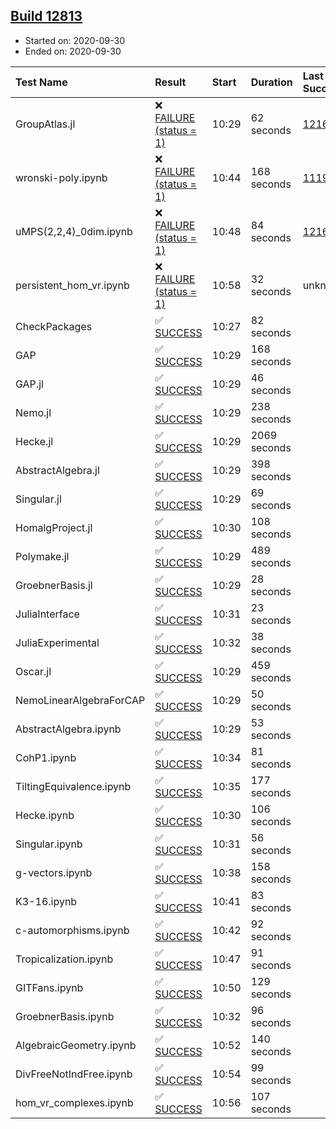 ## [Build 12813](https://oscarci.mathematik.uni-kl.de/job/oscar/12813/)

* Started on: 2020-09-30
* Ended on: 2020-09-30

| Test Name    | Result | Start | Duration | Last Success | First Failure |
|:-------------|:-------|:------|:---------|:-------------|:--------------|
| GroupAtlas.jl | ❌ [FAILURE (status = 1)](https://oscarci.mathematik.uni-kl.de/job/oscar/12813/artifact/logs/build-12813/GroupAtlas.jl.log) | 10:29 | 62 seconds | [12167](https://oscarci.mathematik.uni-kl.de/job/oscar/12167/) | [12168](https://oscarci.mathematik.uni-kl.de/job/oscar/12168/) |
| wronski-poly.ipynb | ❌ [FAILURE (status = 1)](https://oscarci.mathematik.uni-kl.de/job/oscar/12813/artifact/logs/build-12813/wronski-poly.ipynb.log) | 10:44 | 168 seconds | [11192](https://oscarci.mathematik.uni-kl.de/job/oscar/11192/) | [11193](https://oscarci.mathematik.uni-kl.de/job/oscar/11193/) |
| uMPS(2,2,4)_0dim.ipynb | ❌ [FAILURE (status = 1)](https://oscarci.mathematik.uni-kl.de/job/oscar/12813/artifact/logs/build-12813/uMPS-2-2-4-_0dim.ipynb.log) | 10:48 | 84 seconds | [12167](https://oscarci.mathematik.uni-kl.de/job/oscar/12167/) | [12168](https://oscarci.mathematik.uni-kl.de/job/oscar/12168/) |
| persistent_hom_vr.ipynb | ❌ [FAILURE (status = 1)](https://oscarci.mathematik.uni-kl.de/job/oscar/12813/artifact/logs/build-12813/persistent_hom_vr.ipynb.log) | 10:58 | 32 seconds | unknown | unknown |
| CheckPackages | ✅ [SUCCESS](https://oscarci.mathematik.uni-kl.de/job/oscar/12813/artifact/logs/build-12813/CheckPackages.log) | 10:27 | 82 seconds |  |  |
| GAP | ✅ [SUCCESS](https://oscarci.mathematik.uni-kl.de/job/oscar/12813/artifact/logs/build-12813/GAP.log) | 10:29 | 168 seconds |  |  |
| GAP.jl | ✅ [SUCCESS](https://oscarci.mathematik.uni-kl.de/job/oscar/12813/artifact/logs/build-12813/GAP.jl.log) | 10:29 | 46 seconds |  |  |
| Nemo.jl | ✅ [SUCCESS](https://oscarci.mathematik.uni-kl.de/job/oscar/12813/artifact/logs/build-12813/Nemo.jl.log) | 10:29 | 238 seconds |  |  |
| Hecke.jl | ✅ [SUCCESS](https://oscarci.mathematik.uni-kl.de/job/oscar/12813/artifact/logs/build-12813/Hecke.jl.log) | 10:29 | 2069 seconds |  |  |
| AbstractAlgebra.jl | ✅ [SUCCESS](https://oscarci.mathematik.uni-kl.de/job/oscar/12813/artifact/logs/build-12813/AbstractAlgebra.jl.log) | 10:29 | 398 seconds |  |  |
| Singular.jl | ✅ [SUCCESS](https://oscarci.mathematik.uni-kl.de/job/oscar/12813/artifact/logs/build-12813/Singular.jl.log) | 10:29 | 69 seconds |  |  |
| HomalgProject.jl | ✅ [SUCCESS](https://oscarci.mathematik.uni-kl.de/job/oscar/12813/artifact/logs/build-12813/HomalgProject.jl.log) | 10:30 | 108 seconds |  |  |
| Polymake.jl | ✅ [SUCCESS](https://oscarci.mathematik.uni-kl.de/job/oscar/12813/artifact/logs/build-12813/Polymake.jl.log) | 10:29 | 489 seconds |  |  |
| GroebnerBasis.jl | ✅ [SUCCESS](https://oscarci.mathematik.uni-kl.de/job/oscar/12813/artifact/logs/build-12813/GroebnerBasis.jl.log) | 10:29 | 28 seconds |  |  |
| JuliaInterface | ✅ [SUCCESS](https://oscarci.mathematik.uni-kl.de/job/oscar/12813/artifact/logs/build-12813/JuliaInterface.log) | 10:31 | 23 seconds |  |  |
| JuliaExperimental | ✅ [SUCCESS](https://oscarci.mathematik.uni-kl.de/job/oscar/12813/artifact/logs/build-12813/JuliaExperimental.log) | 10:32 | 38 seconds |  |  |
| Oscar.jl | ✅ [SUCCESS](https://oscarci.mathematik.uni-kl.de/job/oscar/12813/artifact/logs/build-12813/Oscar.jl.log) | 10:29 | 459 seconds |  |  |
| NemoLinearAlgebraForCAP | ✅ [SUCCESS](https://oscarci.mathematik.uni-kl.de/job/oscar/12813/artifact/logs/build-12813/NemoLinearAlgebraForCAP.log) | 10:29 | 50 seconds |  |  |
| AbstractAlgebra.ipynb | ✅ [SUCCESS](https://oscarci.mathematik.uni-kl.de/job/oscar/12813/artifact/logs/build-12813/AbstractAlgebra.ipynb.log) | 10:29 | 53 seconds |  |  |
| CohP1.ipynb | ✅ [SUCCESS](https://oscarci.mathematik.uni-kl.de/job/oscar/12813/artifact/logs/build-12813/CohP1.ipynb.log) | 10:34 | 81 seconds |  |  |
| TiltingEquivalence.ipynb | ✅ [SUCCESS](https://oscarci.mathematik.uni-kl.de/job/oscar/12813/artifact/logs/build-12813/TiltingEquivalence.ipynb.log) | 10:35 | 177 seconds |  |  |
| Hecke.ipynb | ✅ [SUCCESS](https://oscarci.mathematik.uni-kl.de/job/oscar/12813/artifact/logs/build-12813/Hecke.ipynb.log) | 10:30 | 106 seconds |  |  |
| Singular.ipynb | ✅ [SUCCESS](https://oscarci.mathematik.uni-kl.de/job/oscar/12813/artifact/logs/build-12813/Singular.ipynb.log) | 10:31 | 56 seconds |  |  |
| g-vectors.ipynb | ✅ [SUCCESS](https://oscarci.mathematik.uni-kl.de/job/oscar/12813/artifact/logs/build-12813/g-vectors.ipynb.log) | 10:38 | 158 seconds |  |  |
| K3-16.ipynb | ✅ [SUCCESS](https://oscarci.mathematik.uni-kl.de/job/oscar/12813/artifact/logs/build-12813/K3-16.ipynb.log) | 10:41 | 83 seconds |  |  |
| c-automorphisms.ipynb | ✅ [SUCCESS](https://oscarci.mathematik.uni-kl.de/job/oscar/12813/artifact/logs/build-12813/c-automorphisms.ipynb.log) | 10:42 | 92 seconds |  |  |
| Tropicalization.ipynb | ✅ [SUCCESS](https://oscarci.mathematik.uni-kl.de/job/oscar/12813/artifact/logs/build-12813/Tropicalization.ipynb.log) | 10:47 | 91 seconds |  |  |
| GITFans.ipynb | ✅ [SUCCESS](https://oscarci.mathematik.uni-kl.de/job/oscar/12813/artifact/logs/build-12813/GITFans.ipynb.log) | 10:50 | 129 seconds |  |  |
| GroebnerBasis.ipynb | ✅ [SUCCESS](https://oscarci.mathematik.uni-kl.de/job/oscar/12813/artifact/logs/build-12813/GroebnerBasis.ipynb.log) | 10:32 | 96 seconds |  |  |
| AlgebraicGeometry.ipynb | ✅ [SUCCESS](https://oscarci.mathematik.uni-kl.de/job/oscar/12813/artifact/logs/build-12813/AlgebraicGeometry.ipynb.log) | 10:52 | 140 seconds |  |  |
| DivFreeNotIndFree.ipynb | ✅ [SUCCESS](https://oscarci.mathematik.uni-kl.de/job/oscar/12813/artifact/logs/build-12813/DivFreeNotIndFree.ipynb.log) | 10:54 | 99 seconds |  |  |
| hom_vr_complexes.ipynb | ✅ [SUCCESS](https://oscarci.mathematik.uni-kl.de/job/oscar/12813/artifact/logs/build-12813/hom_vr_complexes.ipynb.log) | 10:56 | 107 seconds |  |  |
